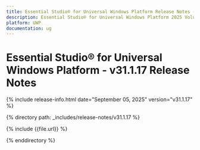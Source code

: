 ```yaml
---
title: Essential Studio® for Universal Windows Platform Release Notes - v31.1.17
description: Essential Studio® for Universal Windows Platform 2025 Volume 3 Main Release - Release Notes - v31.1.17
platform: UWP
documentation: ug
---
```


# Essential Studio® for Universal Windows Platform - v31.1.17 Release Notes 

{% include release-info.html date="September 05, 2025"  version="v31.1.17" %}

{% directory path: _includes/release-notes/v31.1.17 %}

{% include {{file.url}} %}

{% enddirectory %}